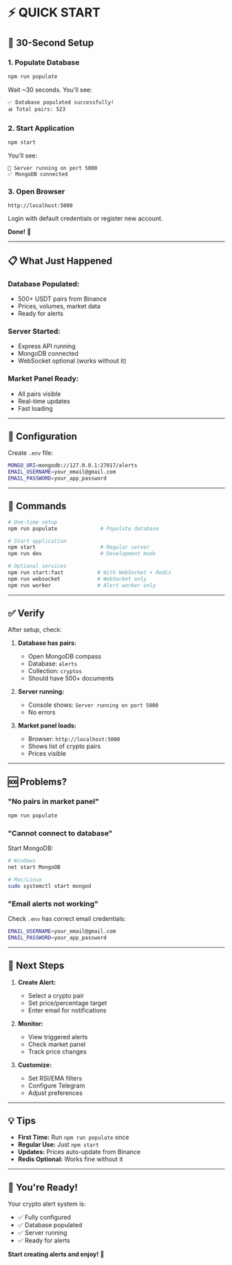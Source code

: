 # ⚡ QUICK START

## 🚀 **30-Second Setup**

### **1. Populate Database**
```bash
npm run populate
```

Wait ~30 seconds. You'll see:
```
✅ Database populated successfully!
📊 Total pairs: 523
```

### **2. Start Application**
```bash
npm start
```

You'll see:
```
🚀 Server running on port 5000
✅ MongoDB connected
```

### **3. Open Browser**
```
http://localhost:5000
```

Login with default credentials or register new account.

**Done!** 🎉

---

## 📋 **What Just Happened**

### **Database Populated:**
- 500+ USDT pairs from Binance
- Prices, volumes, market data
- Ready for alerts

### **Server Started:**
- Express API running
- MongoDB connected
- WebSocket optional (works without it)

### **Market Panel Ready:**
- All pairs visible
- Real-time updates
- Fast loading

---

## 🔧 **Configuration**

Create `.env` file:

```bash
MONGO_URI=mongodb://127.0.0.1:27017/alerts
EMAIL_USERNAME=your_email@gmail.com
EMAIL_PASSWORD=your_app_password
```

---

## 📖 **Commands**

```bash
# One-time setup
npm run populate              # Populate database

# Start application
npm start                     # Regular server
npm run dev                   # Development mode

# Optional services
npm run start:fast           # With WebSocket + Redis
npm run websocket            # WebSocket only
npm run worker               # Alert worker only
```

---

## ✅ **Verify**

After setup, check:

1. **Database has pairs:**
   - Open MongoDB compass
   - Database: `alerts`
   - Collection: `cryptos`
   - Should have 500+ documents

2. **Server running:**
   - Console shows: `Server running on port 5000`
   - No errors

3. **Market panel loads:**
   - Browser: `http://localhost:5000`
   - Shows list of crypto pairs
   - Prices visible

---

## 🆘 **Problems?**

### **"No pairs in market panel"**
```bash
npm run populate
```

### **"Cannot connect to database"**
Start MongoDB:
```bash
# Windows
net start MongoDB

# Mac/Linux
sudo systemctl start mongod
```

### **"Email alerts not working"**
Check `.env` has correct email credentials:
```bash
EMAIL_USERNAME=your_email@gmail.com
EMAIL_PASSWORD=your_app_password
```

---

## 🎯 **Next Steps**

1. **Create Alert:**
   - Select a crypto pair
   - Set price/percentage target
   - Enter email for notifications

2. **Monitor:**
   - View triggered alerts
   - Check market panel
   - Track price changes

3. **Customize:**
   - Set RSI/EMA filters
   - Configure Telegram
   - Adjust preferences

---

## 💡 **Tips**

- **First Time:** Run `npm run populate` once
- **Regular Use:** Just `npm start`
- **Updates:** Prices auto-update from Binance
- **Redis Optional:** Works fine without it

---

## 🎉 **You're Ready!**

Your crypto alert system is:
- ✅ Fully configured
- ✅ Database populated
- ✅ Server running
- ✅ Ready for alerts

**Start creating alerts and enjoy!** 🚀
